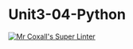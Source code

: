 # Unit3-04-Python
[![Mr Coxall's Super Linter](https://github.com/ICS3UC-Programming-ChanellaK/Unit3-04-Python/workflows/Mr%20Coxall's%20Super%20Linter/badge.svg)](https://github.com/ICS3UC-Programming-ChanellaK/Unit3-04-Python/actions/)
